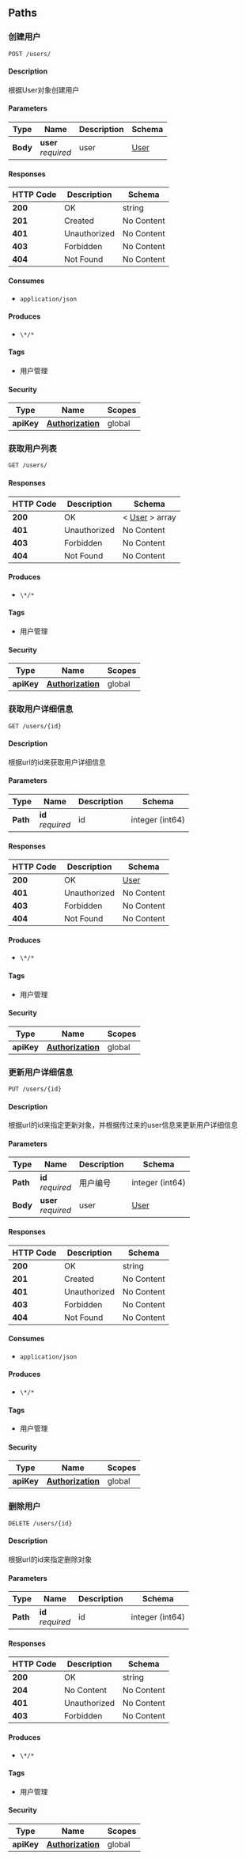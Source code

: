 
<a name="paths"></a>
## Paths

<a name="postuserusingpost"></a>
### 创建用户
```
POST /users/
```


#### Description
根据User对象创建用户


#### Parameters

|Type|Name|Description|Schema|
|---|---|---|---|
|**Body**|**user**  <br>*required*|user|[User](#user)|


#### Responses

|HTTP Code|Description|Schema|
|---|---|---|
|**200**|OK|string|
|**201**|Created|No Content|
|**401**|Unauthorized|No Content|
|**403**|Forbidden|No Content|
|**404**|Not Found|No Content|


#### Consumes

* `application/json`


#### Produces

* `\*/*`


#### Tags

* 用户管理


#### Security

|Type|Name|Scopes|
|---|---|---|
|**apiKey**|**[Authorization](#authorization)**|global|


<a name="getuserlistusingget"></a>
### 获取用户列表
```
GET /users/
```


#### Responses

|HTTP Code|Description|Schema|
|---|---|---|
|**200**|OK|< [User](#user) > array|
|**401**|Unauthorized|No Content|
|**403**|Forbidden|No Content|
|**404**|Not Found|No Content|


#### Produces

* `\*/*`


#### Tags

* 用户管理


#### Security

|Type|Name|Scopes|
|---|---|---|
|**apiKey**|**[Authorization](#authorization)**|global|


<a name="getuserusingget"></a>
### 获取用户详细信息
```
GET /users/{id}
```


#### Description
根据url的id来获取用户详细信息


#### Parameters

|Type|Name|Description|Schema|
|---|---|---|---|
|**Path**|**id**  <br>*required*|id|integer (int64)|


#### Responses

|HTTP Code|Description|Schema|
|---|---|---|
|**200**|OK|[User](#user)|
|**401**|Unauthorized|No Content|
|**403**|Forbidden|No Content|
|**404**|Not Found|No Content|


#### Produces

* `\*/*`


#### Tags

* 用户管理


#### Security

|Type|Name|Scopes|
|---|---|---|
|**apiKey**|**[Authorization](#authorization)**|global|


<a name="putuserusingput"></a>
### 更新用户详细信息
```
PUT /users/{id}
```


#### Description
根据url的id来指定更新对象，并根据传过来的user信息来更新用户详细信息


#### Parameters

|Type|Name|Description|Schema|
|---|---|---|---|
|**Path**|**id**  <br>*required*|用户编号|integer (int64)|
|**Body**|**user**  <br>*required*|user|[User](#user)|


#### Responses

|HTTP Code|Description|Schema|
|---|---|---|
|**200**|OK|string|
|**201**|Created|No Content|
|**401**|Unauthorized|No Content|
|**403**|Forbidden|No Content|
|**404**|Not Found|No Content|


#### Consumes

* `application/json`


#### Produces

* `\*/*`


#### Tags

* 用户管理


#### Security

|Type|Name|Scopes|
|---|---|---|
|**apiKey**|**[Authorization](#authorization)**|global|


<a name="deleteuserusingdelete"></a>
### 删除用户
```
DELETE /users/{id}
```


#### Description
根据url的id来指定删除对象


#### Parameters

|Type|Name|Description|Schema|
|---|---|---|---|
|**Path**|**id**  <br>*required*|id|integer (int64)|


#### Responses

|HTTP Code|Description|Schema|
|---|---|---|
|**200**|OK|string|
|**204**|No Content|No Content|
|**401**|Unauthorized|No Content|
|**403**|Forbidden|No Content|


#### Produces

* `\*/*`


#### Tags

* 用户管理


#### Security

|Type|Name|Scopes|
|---|---|---|
|**apiKey**|**[Authorization](#authorization)**|global|



